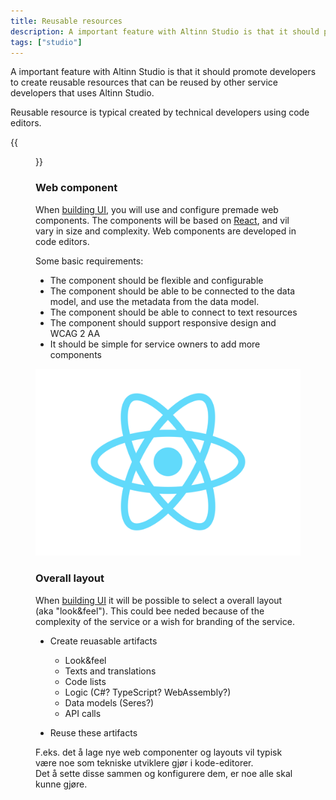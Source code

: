 ```yaml
---
title: Reusable resources
description: A important feature with Altinn Studio is that it should promote developers to create reusable resources that can be reused by other developers
tags: ["studio"]
---
```


A important feature with Altinn Studio is that it should promote developers to create
reusable resources that can be reused by other service developers that uses Altinn Studio.

Reusable resource is typical created by technical developers using code editors.

{{<figure src="react-code-example.png?width=800" title="Development of new React web component">}}

### Web component

When [building UI](#building-ui), you will use and configure premade web components.
The components will be based on [React](https://reactjs.org/), and vil vary in size
and complexity. Web components are developed in code editors.

Some basic requirements:

- The component should be flexible and configurable
- The component should be able to be connected to the data model, and use the metadata from the data model.
- The component should be able to connect to text resources
- The component should support responsive design and WCAG 2 AA
- It should be simple for service owners to add more components

![React logo](react-icon.svg?width=100)

### Overall layout

When [building UI](#bygge-brukergrensesnitt) it will be possible to select a overall layout 
 (aka "look&feel"). 
This could bee neded because of the complexity of the service or a wish for branding of the service.


- Create reuasable artifacts

  - Look&feel
  - Texts and translations
  - Code lists
  - Logic (C#? TypeScript? WebAssembly?)
  - Data models (Seres?)
  - API calls
- Reuse these artifacts

F.eks. det å lage nye web componenter og layouts vil typisk være noe som 
tekniske utviklere gjør i kode-editorer.  
Det å sette disse sammen og konfigurere dem, er noe alle skal kunne gjøre.

